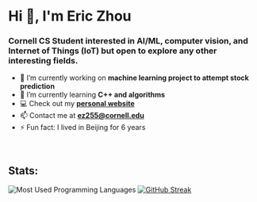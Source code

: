 <h1 align="left">Hi 👋, I'm Eric Zhou</h1>
<h3 align="left">Cornell CS Student interested in AI/ML, computer vision, and Internet of Things (IoT) but open to explore any other interesting fields.</h3>

- 🔭 I’m currently working on **machine learning project to attempt stock prediction**
- 🌱 I’m currently learning **C++ and algorithms**
- :computer: Check out my **[personal website](https://eric-zzhou.github.io/)**
- 📫 Contact me at **ez255@cornell.edu**
- ⚡ Fun fact: I lived in Beijing for 6 years
<br>

<h2 align="left">Stats:</h2>
<img src="https://github-readme-stats.vercel.app/api/top-langs/?username=eric-zzhou&hide=css,scss,html,typescript,jupyter notebook&theme=tokyonight" alt="Most Used Programming Languages" />
<a href="https://git.io/streak-stats"><img src="https://streak-stats.demolab.com?user=eric-zzhou&theme=highcontrast&border_radius=10" alt="GitHub Streak" /></a>
